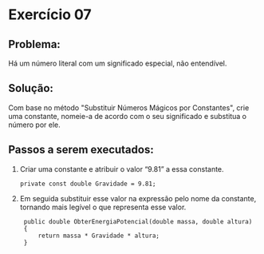# **Exercício 07**
## Problema:
Há um número literal com um significado especial, não entendível. 

## Solução:
Com base no método "Substituir Números Mágicos por Constantes", crie uma constante, nomeie-a de acordo com o seu significado e substitua o número por ele.

## Passos a serem executados:
1)  Criar uma constante e atribuir o valor “9.81” a essa constante. 

        private const double Gravidade = 9.81;


2) Em seguida substituir esse valor na expressão pelo nome da constante, tornando mais legível o que representa esse valor.

        public double ObterEnergiaPotencial(double massa, double altura)
        {
            return massa * Gravidade * altura;
        }